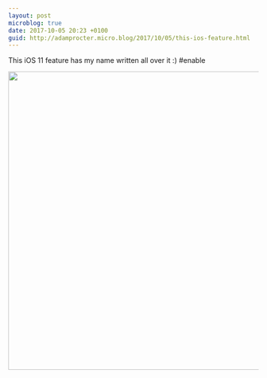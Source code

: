 ```yaml
---
layout: post
microblog: true
date: 2017-10-05 20:23 +0100
guid: http://adamprocter.micro.blog/2017/10/05/this-ios-feature.html
---
```

This iOS 11 feature has my name written all over it :) #enable

<img src="http://discursive.adamprocter.co.uk/uploads/2017/e3161ee52f.jpg" width="600" height="600" />
